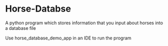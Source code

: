# Horse-Databse
A python program which stores information that you input about horses into a database file

Use horse_database_demo_app in an IDE to run the program
